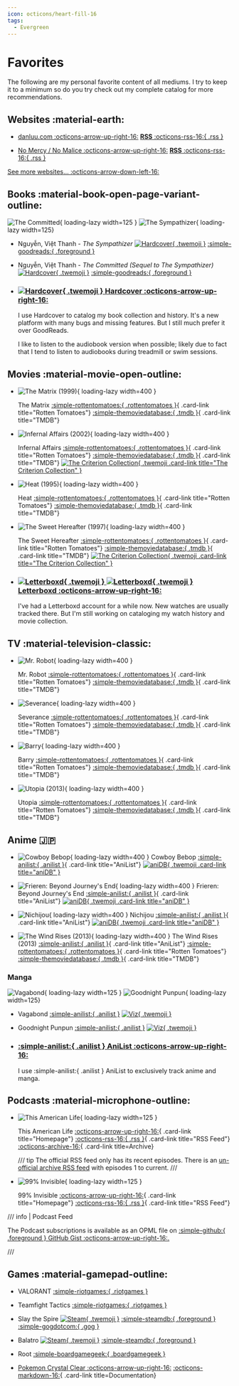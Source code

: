 ```yaml
---
icon: octicons/heart-fill-16
tags:
  - Evergreen
---
```


# Favorites

The following are my personal favorite content of all mediums. I try to keep it to a minimum so do you try check out my complete catalog for more recommendations.

## Websites :material-earth:

- [danluu.com :octicons-arrow-up-right-16:](https://danluu.com/) [<span class="rss"> __RSS__ :octicons-rss-16:{ .rss } </span>](https://danluu.com/atom.xml "RSS Feed")

- [No Mercy / No Malice :octicons-arrow-up-right-16:](https://www.profgalloway.com/) [<span class="rss"> __RSS__ :octicons-rss-16:{ .rss } </span>](https://www.profgalloway.com/feed/ "RSS Feed")

[See more websites... :octicons-arrow-down-left-16:](websites.md)

## Books :material-book-open-page-variant-outline:

![The Committed](https://assets.tylernguyen.wiki/favorites/Book_The-Committed.jpg){ loading-lazy width=125 }
![The Sympathizer](https://assets.tylernguyen.wiki/favorites/Book_The-Sympathizer.jpg){ loading-lazy width=125}

- Nguyễn, Việt Thanh - _The Sympathizer_
    [![Hardcover](https://assets.tylernguyen.wiki/logos/Hardcover.png){ .twemoji }](https://hardcover.app/books/the-sympathizer/ "Hardcover")
    [:simple-goodreads:{ .foreground }](https://www.goodreads.com/book/show/23168277-the-sympathizer "Goodreads")

- Nguyễn, Việt Thanh - _The Committed (Sequel to The Sympathizer)_
    [![Hardcover](https://assets.tylernguyen.wiki/logos/Hardcover.png){ .twemoji }](https://hardcover.app/books/the-committed "Hardcover")
    [:simple-goodreads:{ .foreground }](https://www.goodreads.com/book/show/52260627-the-committed "Goodreads")

<div class="grid cards" markdown>

- ### [![Hardcover](https://assets.tylernguyen.wiki/logos/Hardcover.png){ .twemoji } Hardcover :octicons-arrow-up-right-16:](https://hardcover.app/@tylernguyen)

    I use Hardcover to catalog my book collection and history. It's a new platform with many bugs and missing features. But I still much prefer it over GoodReads.

    I like to listen to the audiobook version when possible; likely due to fact that I tend to listen to audiobooks during treadmill or swim sessions.

</div>

## Movies :material-movie-open-outline:

<div class="grid cards" markdown>

- ![The Matrix (1999)](https://image.tmdb.org/t/p/original/rAuQat3vtDgWwKLwSXqnJAuvFRL.jpg){ loading-lazy width=400 }

    The Matrix
    [:simple-rottentomatoes:{ .rottentomatoes }](https://www.rottentomatoes.com/m/matrix){ .card-link title="Rotten Tomatoes"}
    [:simple-themoviedatabase:{ .tmdb }](https://www.themoviedb.org/movie/603-the-matrix){ .card-link title="TMDB"}

- ![Infernal Affairs (2002)](https://image.tmdb.org/t/p/original/iiDGA97Kqt2dVU1deXQF06USBRu.jpg){ loading-lazy width=400 }

    Infernal Affairs
    [:simple-rottentomatoes:{ .rottentomatoes }](https://www.rottentomatoes.com/m/infernal_affairs){ .card-link title="Rotten Tomatoes"}
    [:simple-themoviedatabase:{ .tmdb }](https://www.themoviedb.org/movie/10775){ .card-link title="TMDB"}
    [![The Criterion Collection](https://assets.tylernguyen.wiki/logos/The-Criterion-Collection.svg){ .twemoji .card-link title="The Criterion Collection" }](https://www.criterion.com/boxsets/6276-the-infernal-affairs-trilogy)

- ![Heat (1995)](https://image.tmdb.org/t/p/original/rfEXNlql4CafRmtgp2VFQrBC4sh.jpg){ loading-lazy width=400 }

    Heat
    [:simple-rottentomatoes:{ .rottentomatoes }](https://www.rottentomatoes.com/m/heat_1995){ .card-link title="Rotten Tomatoes"}
    [:simple-themoviedatabase:{ .tmdb }](https://www.themoviedb.org/movie/949-heat){ .card-link title="TMDB"}

- ![The Sweet Hereafter (1997)](https://assets.tylernguyen.wiki/favorites/Movie_The-Sweet-Hereafter.png){ loading-lazy width=400 }

    The Sweet Hereafter
    [:simple-rottentomatoes:{ .rottentomatoes }](https://www.rottentomatoes.com/m/sweet_hereafter){ .card-link title="Rotten Tomatoes"}
    [:simple-themoviedatabase:{ .tmdb }](https://www.themoviedb.org/movie/10217-the-sweet-hereafter){ .card-link title="TMDB"}
    [![The Criterion Collection](https://assets.tylernguyen.wiki/logos/The-Criterion-Collection.svg){ .twemoji .card-link title="The Criterion Collection" }](https://www.criterionchannel.com/the-sweet-hereafter)

</div>

<div class="grid cards" markdown>

- ### [![Letterboxd](https://assets.tylernguyen.wiki/logos/Letterboxd-light.svg#only-light){ .twemoji } ![Letterboxd](https://assets.tylernguyen.wiki/logos/Letterboxd-dark.svg#only-dark){ .twemoji } Letterboxd :octicons-arrow-up-right-16:](https://letterboxd.com/tylernguyen)

    I've had a Letterboxd account for a while now. New watches are usually tracked there. But I'm still working on cataloging my watch history and movie collection.

</div>

## TV :material-television-classic:

<div class="grid cards" markdown>

- ![Mr. Robot](https://image.tmdb.org/t/p/original/uJUe985oIuRiD3hmHQYskIMc2WU.jpg){ loading-lazy width=400 }

    Mr. Robot
    [:simple-rottentomatoes:{ .rottentomatoes }](https://www.rottentomatoes.com/tv/mr_robot){ .card-link title="Rotten Tomatoes"}
    [:simple-themoviedatabase:{ .tmdb }](https://www.themoviedb.org/tv/62560-mr-robot){ .card-link title="TMDB"}

- ![Severance](https://image.tmdb.org/t/p/original/npD65vPa4vvn1ZHpp3o05A5vdKT.jpg){ loading-lazy width=400 }

    Severance
    [:simple-rottentomatoes:{ .rottentomatoes }](https://www.rottentomatoes.com/tv/severance/s01){ .card-link title="Rotten Tomatoes"}
    [:simple-themoviedatabase:{ .tmdb }](https://www.themoviedb.org/tv/95396-severance){ .card-link title="TMDB"}

- ![Barry](https://image.tmdb.org/t/p/original/6joedhuoHO4wCM3iUYXdA0XdNi4.jpg){ loading-lazy width=400 }

    Barry
    [:simple-rottentomatoes:{ .rottentomatoes }](https://www.rottentomatoes.com/tv/barry){ .card-link title="Rotten Tomatoes"}
    [:simple-themoviedatabase:{ .tmdb }](https://www.themoviedb.org/tv/73107-barry){ .card-link title="TMDB"}

- ![Utopia (2013)](https://image.tmdb.org/t/p/original/tynEoLA2cYONcUSz2OrCU0wSp6K.jpg){ loading-lazy width=400 }

    Utopia
    [:simple-rottentomatoes:{ .rottentomatoes }](https://www.rottentomatoes.com/tv/utopia_2013){ .card-link title="Rotten Tomatoes"}
    [:simple-themoviedatabase:{ .tmdb }](https://www.themoviedb.org/tv/46511-utopia){ .card-link title="TMDB"}

</div>

## Anime 🇯🇵

<div class="grid cards" markdown>

- ![Cowboy Bebop](https://image.tmdb.org/t/p/original/A4PHx94G7mvM3b8vsDJ5HEaQ6uv.jpg){ loading-lazy width=400 }
Cowboy Bebop
[:simple-anilist:{ .anilist }](https://anilist.co/anime/1/Cowboy-Bebop/){ .card-link title="AniList"}
[![aniDB](https://assets.tylernguyen.wiki/logos/aniDB.png){ .twemoji .card-link title="aniDB" }](https://anidb.net/anime/23)

- ![Frieren: Beyond Journey's End](https://image.tmdb.org/t/p/original/96RT2A47UdzWlUfvIERFyBsLhL2.jpg){ loading-lazy width=400 }
Frieren: Beyond Journey's End
[:simple-anilist:{ .anilist }](https://anilist.co/anime/154587/Sousou-no-Frieren){ .card-link title="AniList"}
[![aniDB](https://assets.tylernguyen.wiki/logos/aniDB.png){ .twemoji .card-link title="aniDB" }](https://anidb.net/anime/17617)

- ![Nichijou](https://image.tmdb.org/t/p/original/7gzFoYs1N97cD53E7jPAer9UNlg.jpg){ loading-lazy width=400 }
Nichijou
[:simple-anilist:{ .anilist }](https://anilist.co/anime/10165/Nichijou--My-Ordinary-Life/){ .card-link title="AniList"}
[![aniDB](https://assets.tylernguyen.wiki/logos/aniDB.png){ .twemoji .card-link title="aniDB" }](https://anidb.net/anime/8168)

- ![The Wind Rises (2013)](https://image.tmdb.org/t/p/original/zZiflZpuaZerugtfdyXcg6dcylD.jpg){ loading-lazy width=400 }
The Wind Rises (2013)
[:simple-anilist:{ .anilist }](https://anilist.co/anime/16662/The-Wind-Rises/){ .card-link title="AniList"}
[:simple-rottentomatoes:{ .rottentomatoes }](https://www.rottentomatoes.com/m/the_wind_rises){ .card-link title="Rotten Tomatoes"}
[:simple-themoviedatabase:{ .tmdb }](https://www.themoviedb.org/movie/149870){ .card-link title="TMDB"}

</div>

### Manga

![Vagabond](https://assets.tylernguyen.wiki/favorites/Manga_Vagabond.jpg){ loading-lazy width=125 }
![Goodnight Punpun](https://assets.tylernguyen.wiki/favorites/Manga_Goodnight-Punpun.jpg){ loading-lazy width=125}

- Vagabond [:simple-anilist:{ .anilist }](https://anilist.co/manga/30656/Vagabond "AniList") [![Viz](https://assets.tylernguyen.wiki/logos/Viz.png){ .twemoji  }](<https://www.viz.com/vagabond> "VIZ")

- Goodnight Punpun [:simple-anilist:{ .anilist }](https://anilist.co/manga/34632/Oyasumi-Punpun "AniList") [![Viz](https://assets.tylernguyen.wiki/logos/Viz.png){ .twemoji  }](https://www.viz.com/goodnight-punpun "VIZ")

<div class="grid cards" markdown>

- ### [:simple-anilist:{ .anilist } AniList :octicons-arrow-up-right-16:](https://anilist.co/user/tylernguyen/animelist)

    I use :simple-anilist:{ .anilist } AniList to exclusively track anime and manga.

</div>

## Podcasts :material-microphone-outline:

<div class="grid cards" markdown>

- ![This American Life](https://assets.tylernguyen.wiki/favorites/Podcast_This-American-Life.png){ loading-lazy width=125 }

    This American Life
    [:octicons-arrow-up-right-16:](https://www.thisamericanlife.org/){ .card-link title="Homepage"}
    [:octicons-rss-16:{ .rss }](https://www.thisamericanlife.org/podcast/rss.xml){ .card-link title="RSS Feed"}
    [:octicons-archive-16:](https://www.thisamericanlife.org/archive){ .card-link title=Archive}

    /// tip
    The official RSS feed only has its recent episodes. There is an [un-official archive RSS feed](https://github.com/dcadata/this-american-life-archive) with episodes 1 to current.
    ///

</div>

<div class="grid cards" markdown>

- ![99% Invisible](https://assets.tylernguyen.wiki/favorites/Podcast_99-Invisible.png){ loading-lazy width=125 }

    99% Invisible
    [:octicons-arrow-up-right-16:](https://99percentinvisible.org/){ .card-link title="Homepage"}
    [:octicons-rss-16:{ .rss }](https://feeds.99percentinvisible.org/99percentinvisible){ .card-link title="RSS Feed"}

</div>

/// info | Podcast Feed

The Podcast subscriptions is available as an OPML file on [:simple-github:{ .foreground } GitHub Gist :octicons-arrow-up-right-16:.](https://gist.github.com/tylernguyen/25422313a19b73e6caa2f689b0dd9526)

///

## Games :material-gamepad-outline:

- VALORANT
[:simple-riotgames:{ .riotgames }](https://playvalorant.com/ "Play VALORANT")

- Teamfight Tactics
[:simple-riotgames:{ .riotgames }](https://teamfighttactics.leagueoflegends.com/en-us/ "Play Teamfight Tactics")

- Slay the Spire
[![Steam](https://assets.tylernguyen.wiki/logos/Steam.svg){ .twemoji }](https://store.steampowered.com/app/646570/Slay_the_Spire/ "Steam")
[:simple-steamdb:{ .foreground }](https://steamdb.info/app/646570/ "SteamDB")
[:simple-gogdotcom:{ .gog }](https://www.gog.com/game/Slay_the_Spire "GOG")

- Balatro
[![Steam](https://assets.tylernguyen.wiki/logos/Steam.svg){ .twemoji }](https://store.steampowered.com/app/2379780/Balatro/ "Steam")
[:simple-steamdb:{ .foreground }](https://steamdb.info/app/2379780/ "SteamDB")

- Root
    [:simple-boardgamegeek:{ .boardgamegeek }](<https://boardgamegeek.com/boardgame/237182/root> "Board Game Geek")

- [Pokemon Crystal Clear :octicons-arrow-up-right-16:](https://shockslayer.com/crystal-clear/)
[:octicons-markdown-16:](https://github.com/ShockSlayer/ccdocs/blob/master/docs/FAQ.md){ .card-link title=Documentation}
